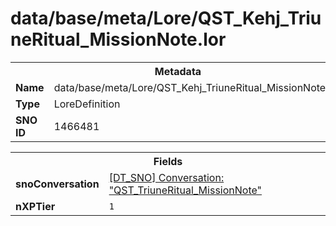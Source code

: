 <h1>data/base/meta/Lore/QST_Kehj_TriuneRitual_MissionNote.lor</h1><table><tr><th colspan="100%">Metadata</th></tr><tr><td><b>Name</b></td><td>data/base/meta/Lore/QST_Kehj_TriuneRitual_MissionNote.lor</td></tr><tr><td><b>Type</b></td><td>LoreDefinition</td></tr><tr><td><b>SNO ID</b></td><td>1466481</td></tr></table>

<table><tr><th colspan="100%">Fields</th></tr><tr><td><b>snoConversation</b></td><td><a href="..\Conversation\QST_TriuneRitual_MissionNote.cnv">[DT_SNO] Conversation: "QST_TriuneRitual_MissionNote"</a></td></tr><tr><td><b>nXPTier</b></td><td><code>1</code></td></tr></table>

